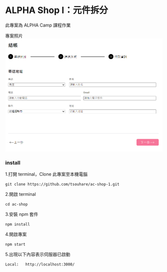 # ALPHA Shop I：元件拆分

此專案為 ALPHA Camp 課程作業

專案照片
![image](https://github.com/tsouhare/ac-shop-1/blob/main/src/photo/screenshot.png)

### install

1.打開 terminal，Clone 此專案至本機電腦

```
git clone https://github.com/tsouhare/ac-shop-1.git
```

2.開啟 terminal

```
cd ac-shop
```

3.安裝 npm 套件

```
npm install
```

4.開啟專案

```
npm start
```

5.出現以下內容表示伺服器已啟動

```
Local:   http://localhost:3000/
```
